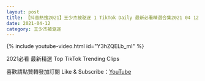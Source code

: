 ```yaml
---
layout: post
title: 【抖音熱搜2021】王少杰被驱逐 1 TikTok Daily 最新必看精選合集2021 04 12
date: 2021-04-12
category: 王少杰被驱逐
---
```


{% include youtube-video.html id="Y3hZQELb_mI" %}

2021必看 最新精選 Top TikTok Trending Clips

喜歡請點贊轉發加訂閱 Like & Subscribe：[YouTube](https://www.youtube.com/channel/UCAoR7VcanIPd04uEq_GIylA/videos)


